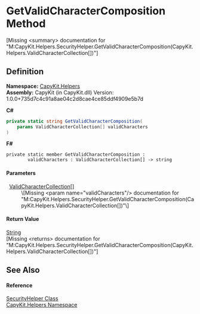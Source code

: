 # GetValidCharacterComposition Method


\[Missing &lt;summary&gt; documentation for "M:CapyKit.Helpers.SecurityHelper.GetValidCharacterComposition(CapyKit.Helpers.ValidCharacterCollection[])"\]



## Definition
**Namespace:** <a href="N_CapyKit_Helpers.md">CapyKit.Helpers</a>  
**Assembly:** CapyKit (in CapyKit.dll) Version: 1.0.0+735d7c4c91a8ae04c2d8cae4ce85ddf4909e5b7d

**C#**
``` C#
private static string GetValidCharacterComposition(
	params ValidCharacterCollection[] validCharacters
)
```
**F#**
``` F#
private static member GetValidCharacterComposition : 
        validCharacters : ValidCharacterCollection[] -> string 
```



#### Parameters
<dl><dt>  <a href="T_CapyKit_Helpers_ValidCharacterCollection.md">ValidCharacterCollection</a>[]</dt><dd>\[Missing &lt;param name="validCharacters"/&gt; documentation for "M:CapyKit.Helpers.SecurityHelper.GetValidCharacterComposition(CapyKit.Helpers.ValidCharacterCollection[])"\]</dd></dl>

#### Return Value
<a href="https://learn.microsoft.com/dotnet/api/system.string" target="_blank" rel="noopener noreferrer">String</a>  
\[Missing &lt;returns&gt; documentation for "M:CapyKit.Helpers.SecurityHelper.GetValidCharacterComposition(CapyKit.Helpers.ValidCharacterCollection[])"\]

## See Also


#### Reference
<a href="T_CapyKit_Helpers_SecurityHelper.md">SecurityHelper Class</a>  
<a href="N_CapyKit_Helpers.md">CapyKit.Helpers Namespace</a>  
